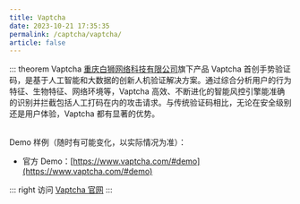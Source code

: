 ```yaml
---
title: Vaptcha
date: 2023-10-21 17:35:35
permalink: /captcha/vaptcha/
article: false
---
```


::: theorem Vaptcha
[重庆白狮网络科技有限公司](https://www.tianyancha.com/company/280611176)旗下产品 Vaptcha 首创手势验证码，是基于人工智能和大数据的创新人机验证解决方案。通过综合分析用户的行为特征、生物特征、网络环境等，Vaptcha 高效、不断进化的智能风控引擎能准确的识别并拦截包括人工打码在内的攻击请求。与传统验证码相比，无论在安全级别还是用户体验，Vaptcha 都有显著的优势。

<br>
Demo 样例（随时有可能变化，以实际情况为准）：
<br>

- 官方 Demo：[https://www.vaptcha.com/#demo](https://www.vaptcha.com/#demo)

::: right
访问 [Vaptcha 官网](https://www.vaptcha.com/)
:::

<br>

<captcha-vaptcha></captcha-vaptcha>

<!-- <style>
    h1 span {
        font-family: -apple-system, BlinkMacSystemFont, "Segoe UI", Roboto, Oxygen, Ubuntu, Cantarell, "Fira Sans", "Droid Sans", "Helvetica Neue", sans-serif;
        font-weight: normal;    
    }
    .VAPTCHA-init-main {
        display: table;
        width: 100%;
        height: 100%;
        background-color: #eeeeee;
    }
    .VAPTCHA-init-loading {
        display: table-cell;
        vertical-align: middle;
        text-align: center;
    }
    .VAPTCHA-init-loading>a {
        display: inline-block;
        width: 18px;
        height: 18px;
        border: none;
    }
    .VAPTCHA-init-loading .VAPTCHA-text {
        font-family: sans-serif;
        font-size: 12px;
        color: #cccccc;
        vertical-align: middle;
    }
    .VAPTCHA-submit {
        background: #347eff;
        border-radius: 4px;
        margin: 20px 0;
        display: inline-block;
        width: 300px;
        height: 50px;
        box-sizing: border-box;
        border: 1px solid #ccc;
        color: #fff;
        cursor: pointer;
        font-size: 14px;
        line-height: 49px;
    }
    .VAPTCHA-submit:hover {
        background: #1A73E8;
    }
    .VAPTCHA-input {
        display: inline-block;
        width: 300px;
        padding: 12px;
        border: 1px solid #d1d6e0;
        background-color: #fff;
        position: relative;
        cursor: pointer;
        -webkit-box-sizing: border-box;
        box-sizing: border-box;
        border-radius: 3px;
        color: #292f3a;
        font-size: 14px;
        line-height: 20px;
    }
</style>
<div style="text-align: center !important;">
    <h1>Vaptcha Demo <Badge text="校验严格度：中等" type="tip" vertical="top"/></h1>
    <br>
    <div>
        <input type="text" :placeholder="'\ue614 请输入账号'" id="username" maxlength="" class="iconfont VAPTCHA-input">
    </div>
    <br>
    <div>
        <input type="text" :placeholder="'\ue69c 请输入密码'" id="password" maxlength="" class="iconfont VAPTCHA-input">
    </div>
    <br>
    <div id="VAPTCHAContainer" style="width: 300px;height: 36px; margin: 0 auto;">
        <div class="VAPTCHA-init-main">
            <div class="VAPTCHA-init-loading">
                <a href="/" target="_blank">
                    <svg xmlns="http://www.w3.org/2000/svg" xmlns:xlink="http://www.w3.org/1999/xlink" width="48px" height="60px" viewBox="0 0 24 30" style="enable-background: new 0 0 50 50; width: 14px; height: 14px; vertical-align: middle" xml:space="preserve">
                        <rect x="0" y="9.22656" width="4" height="12.5469" fill="#CCCCCC">
                            <animate attributeName="height" attributeType="XML" values="5;21;5" begin="0s" dur="0.6s" repeatCount="indefinite"></animate>
                            <animate attributeName="y" attributeType="XML" values="13; 5; 13" begin="0s" dur="0.6s" repeatCount="indefinite"></animate>
                        </rect>
                        <rect x="10" y="5.22656" width="4" height="20.5469" fill="#CCCCCC">
                            <animate attributeName="height" attributeType="XML" values="5;21;5" begin="0.15s" dur="0.6s" repeatCount="indefinite"></animate>
                            <animate attributeName="y" attributeType="XML" values="13; 5; 13" begin="0.15s" dur="0.6s" repeatCount="indefinite"></animate>
                        </rect>
                        <rect x="20" y="8.77344" width="4" height="13.4531" fill="#CCCCCC">
                            <animate attributeName="height" attributeType="XML" values="5;21;5" begin="0.3s" dur="0.6s" repeatCount="indefinite"></animate>
                            <animate attributeName="y" attributeType="XML" values="13; 5; 13" begin="0.3s" dur="0.6s" repeatCount="indefinite"></animate>
                        </rect>
                    </svg>
                </a>
                <span class="VAPTCHA-text">Vaptcha Initializing...</span>
            </div>
        </div>
    </div>
    <input class="VAPTCHA-submit" id="submit" type="submit" value="立即登录">
</div>
<script src="https://v-cn.vaptcha.com/v3.js"></script>
<script>
    var serverToken = '';
    var VAPTCHAObj = '';
    setTimeout(function() {
        vaptcha({
            vid: '655ebd8dd480772c07231a4f',
            mode: 'click',
            scene: 0,
            container: '#VAPTCHAContainer',
            area: 'auto',
        }).then(function (captchaObj) {
            VAPTCHAObj = captchaObj;
            VAPTCHAObj.render();
            VAPTCHAObj.listen('pass', function () {
                serverToken = VAPTCHAObj.getServerToken();
            })
        });
        $('#submit').click(function () {
            if (!serverToken) {
               return alert('请先完成验证！');
            } else {
                var data = {
                    username: $('#username').val(),
                    password: $('#password').val(),
                    server: serverToken.server,
                    token: serverToken.token,
                };
                $.post('https://api.spiderapi.cn/vaptcha/login', data, function (r) {
                    if (r.success) {
                        alert('登录成功！');
                        setTimeout(function() {
                            VAPTCHAObj.reset();
                        }, 1000)
                    } else {
                        alert('登录失败，请重新验证！');
                        VAPTCHAObj.reset();
                    }
                })
            }
        });
    }, 500);
</script> -->
